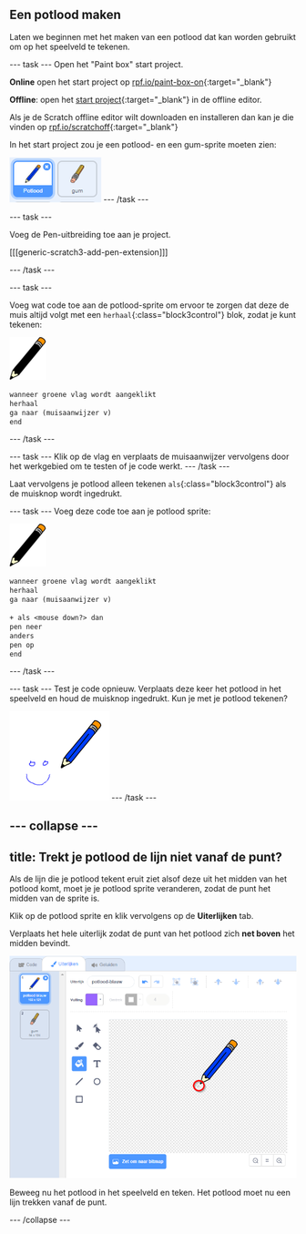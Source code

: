## Een potlood maken

Laten we beginnen met het maken van een potlood dat kan worden gebruikt om op het speelveld te tekenen.

--- task --- Open het "Paint box" start project.

**Online** open het start project op [rpf.io/paint-box-on](http://rpf.io/paint-box-on){:target="_blank"}

**Offline**: open het [start project](http://rpf.io/p/nl-NL/paint-box-go){:target="_blank"} in de offline editor.

Als je de Scratch offline editor wilt downloaden en installeren dan kan je die vinden op [rpf.io/scratchoff](http://rpf.io/scratchoff){:target="_blank"}

In het start project zou je een potlood- en een gum-sprite moeten zien:

![screenshot](images/paint-starter.png) --- /task ---

--- task ---

Voeg de Pen-uitbreiding toe aan je project.

[[[generic-scratch3-add-pen-extension]]]

--- /task ---

--- task ---

Voeg wat code toe aan de potlood-sprite om ervoor te zorgen dat deze de muis altijd volgt met een `herhaal`{:class="block3control"} blok, zodat je kunt tekenen:

![potlood](images/pencil.png)

```blocks3
wanneer groene vlag wordt aangeklikt
herhaal
ga naar (muisaanwijzer v) 
end
```

--- /task ---

--- task --- Klik op de vlag en verplaats de muisaanwijzer vervolgens door het werkgebied om te testen of je code werkt. --- /task ---

Laat vervolgens je potlood alleen tekenen `als`{:class="block3control"} als de muisknop wordt ingedrukt.

--- task --- Voeg deze code toe aan je potlood sprite:

![potlood](images/pencil.png)

```blocks3
wanneer groene vlag wordt aangeklikt
herhaal
ga naar (muisaanwijzer v)

+ als <mouse down?> dan
pen neer
anders
pen op
end
```

--- /task ---

--- task --- Test je code opnieuw. Verplaats deze keer het potlood in het speelveld en houd de muisknop ingedrukt. Kun je met je potlood tekenen?

![screenshot](images/paint-draw.png) --- /task ---

--- collapse ---
---
title: Trekt je potlood de lijn niet vanaf de punt?
---

Als de lijn die je potlood tekent eruit ziet alsof deze uit het midden van het potlood komt, moet je je potlood sprite veranderen, zodat de punt het midden van de sprite is.

Klik op de potlood sprite en klik vervolgens op de **Uiterlijken** tab.

Verplaats het hele uiterlijk zodat de punt van het potlood zich **net boven** het midden bevindt.

![Costume center](images/costume-center-annotated.png)

Beweeg nu het potlood in het speelveld en teken. Het potlood moet nu een lijn trekken vanaf de punt.

--- /collapse ---